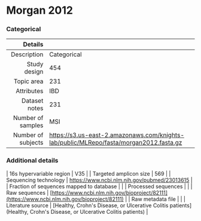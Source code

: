 # Morgan 2012

### Categorical


| Details        |             |
| -------------: |-------------|
| Description      | Categorical |
| Study design | 454 |
| Topic area | 231|
| Attributes | IBD|
| Dataset notes | 231|
| Number of samples | MSI|
| Number of subjects | https://s3.us-east-2.amazonaws.com/knights-lab/public/MLRepo/fasta/morgan2012.fasta.gz|

### Additional details

| 16s hypervariable region | V35 |
| Targeted amplicon size | 569 |
| Sequencing technology | https://www.ncbi.nlm.nih.gov/pubmed/23013615 |
| Fraction of sequences mapped to database |  |
| Processed sequences | []() |
| Raw sequences | [https://www.ncbi.nlm.nih.gov/bioproject/82111](https://www.ncbi.nlm.nih.gov/bioproject/82111) |
| Raw metadata file | []() |
| Literature source | [Healthy, Crohn's Disease, or Ulcerative Colitis patients](Healthy, Crohn's Disease, or Ulcerative Colitis patients) |